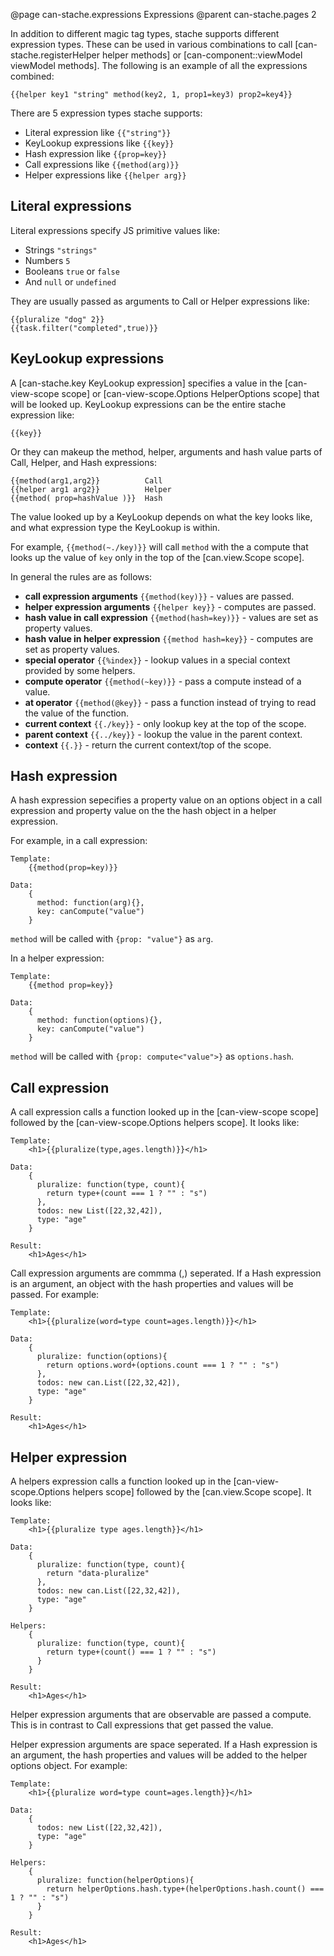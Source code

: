 @page can-stache.expressions Expressions
@parent can-stache.pages 2

In addition to different magic tag types, stache supports different expression 
types.  These can be used in various combinations to call [can-stache.registerHelper helper methods]
or [can-component::viewModel viewModel methods].  The following is an example of all the expressions
combined:

```
{{helper key1 "string" method(key2, 1, prop1=key3) prop2=key4}}
```

There are 5 expression types stache supports:

 - Literal expression  like `{{"string"}}`
 - KeyLookup expressions like `{{key}}`
 - Hash expression like `{{prop=key}}`
 - Call expressions like `{{method(arg)}}`
 - Helper expressions like `{{helper arg}}`

## Literal expressions

Literal expressions specify JS primitive values like:

- Strings `"strings"`
- Numbers `5`
- Booleans `true` or `false`
- And `null` or `undefined`

They are usually passed as arguments to Call or Helper expressions like:

```
{{pluralize "dog" 2}}
{{task.filter("completed",true)}}
```

## KeyLookup expressions

A [can-stache.key KeyLookup expression] specifies a value in the [can-view-scope scope] or
[can-view-scope.Options HelperOptions scope] that will be looked up.  KeyLookup expressions
can be the entire stache expression like:

```
{{key}}
```

Or they can makeup the method, helper, arguments and hash value parts of
Call, Helper, and Hash expressions:

```
{{method(arg1,arg2}}          Call
{{helper arg1 arg2}}          Helper
{{method( prop=hashValue )}}  Hash
```

The value looked up by a KeyLookup depends on what the key looks like, and
what expression type the KeyLookup is within.

For example, `{{method(~./key)}}` will call `method` with 
the a compute that looks up the value of `key` only in the top of the [can.view.Scope scope].

In general the rules are as follows:

 - __call expression arguments__ `{{method(key)}}` - values are passed.
 - __helper expression arguments__ `{{helper key}}` - computes are passed.
 - __hash value in call expression__ `{{method(hash=key)}}` - values are set as property values.
 - __hash value in helper expression__ `{{method hash=key}}` - computes are set as property values.
 - __special operator__ `{{%index}}` - lookup values in a special context provided by some helpers.
 - __compute operator__ `{{method(~key)}}` - pass a compute instead of a value.
 - __at operator__ `{{method(@key}}` - pass a function instead of trying to read the value of the function.
 - __current context__ `{{./key}}` - only lookup key at the top of the scope.
 - __parent context__ `{{../key}}` - lookup the value in the parent context.
 - __context__ `{{.}}` - return the current context/top of the scope.

## Hash expression

A hash expression sepecifies a property value on an options object in a call expression
and property value on the the hash object in a helper expression.

For example, in a call expression:

```
Template:
	{{method(prop=key)}}

Data:
	{
	  method: function(arg){},
	  key: canCompute("value")
	}
```

`method` will be called with `{prop: "value"}` as `arg`.

In a helper expression:

```
Template:
	{{method prop=key}}

Data:
	{
	  method: function(options){},
	  key: canCompute("value")
	}
```

`method` will be called with `{prop: compute<"value">}` as `options.hash`.

## Call expression

A call expression calls a function looked up in the [can-view-scope scope] followed by 
the [can-view-scope.Options helpers scope]. It looks like:

```
Template:
	<h1>{{pluralize(type,ages.length)}}</h1>

Data:
	{
	  pluralize: function(type, count){
	    return type+(count === 1 ? "" : "s")
	  },
	  todos: new List([22,32,42]),
	  type: "age"
	}

Result:
	<h1>Ages</h1>
```

Call expression arguments are commma (,) seperated.  If a Hash expression is an argument,
an object with the hash properties and values will be passed. For example:

```
Template:
	<h1>{{pluralize(word=type count=ages.length)}}</h1>

Data:
	{
	  pluralize: function(options){
	    return options.word+(options.count === 1 ? "" : "s")
	  },
	  todos: new can.List([22,32,42]),
	  type: "age"
	}

Result:
	<h1>Ages</h1>
```


## Helper expression

A helpers expression calls a function looked up in the [can-view-scope.Options helpers scope] followed by 
the [can.view.Scope scope]. It looks like:

```
Template:
	<h1>{{pluralize type ages.length}}</h1>

Data:
	{
	  pluralize: function(type, count){
	    return "data-pluralize"
	  },
	  todos: new can.List([22,32,42]),
	  type: "age"
	}

Helpers:
	{
      pluralize: function(type, count){
	    return type+(count() === 1 ? "" : "s")
	  }
	}

Result:
	<h1>Ages</h1>
```

Helper expression arguments that are observable are passed a compute.  This is
in contrast to Call expressions that get passed the value.

Helper expression arguments are space seperated.  If a Hash expression is an argument,
the hash properties and values will be added to the helper options object. For example:

```
Template:
	<h1>{{pluralize word=type count=ages.length}}</h1>

Data:
	{
	  todos: new List([22,32,42]),
	  type: "age"
	}

Helpers:
	{
      pluralize: function(helperOptions){
	    return helperOptions.hash.type+(helperOptions.hash.count() === 1 ? "" : "s")
	  }
	}

Result:
	<h1>Ages</h1>
```

